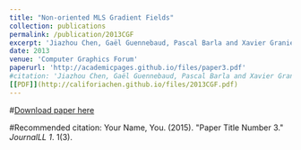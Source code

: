 ```yaml
---
title: "Non-oriented MLS Gradient Fields"
collection: publications
permalink: /publication/2013CGF
excerpt: 'Jiazhou Chen, Gaël Guennebaud, Pascal Barla and Xavier Granier'
date: 2013
venue: 'Computer Graphics Forum'
paperurl: 'http://academicpages.github.io/files/paper3.pdf'
#citation: 'Jiazhou Chen, Gaël Guennebaud, Pascal Barla and Xavier Granier. (2013). &quot; Non-oriented MLS Gradient Fields.&quot; <i>Computer Graphics Forum</i>. 32(8): 98-109.'
[[PDF]](http://califoriachen.github.io/files/2013CGF.pdf)
---
```

#[Download paper here](http://califoriachen.github.io/files/2013CGF.pdf)

#Recommended citation: Your Name, You. (2015). "Paper Title Number 3." <i>JournalLL 1</i>. 1(3).